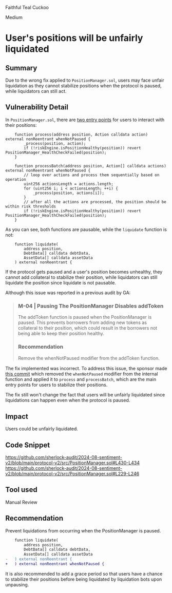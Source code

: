 Faithful Teal Cuckoo

Medium

# User's positions will be unfairly liquidated

## Summary
Due to the wrong fix applied to `PositionManager.sol`, users may face unfair liquidation as they cannot stabilize positions when the protocol is paused, while liquidators can still act.

## Vulnerability Detail
In `PositionManager.sol`, there are [two entry points](https://github.com/sherlock-audit/2024-08-sentiment-v2/blob/main/protocol-v2/src/PositionManager.sol#L229-L246) for users to interact with their positions:
```solidity
    function process(address position, Action calldata action) external nonReentrant whenNotPaused {
        _process(position, action);
        if (!riskEngine.isPositionHealthy(position)) revert PositionManager_HealthCheckFailed(position);
    }

    function processBatch(address position, Action[] calldata actions) external nonReentrant whenNotPaused {
        // loop over actions and process them sequentially based on operation
        uint256 actionsLength = actions.length;
        for (uint256 i; i < actionsLength; ++i) {
            _process(position, actions[i]);
        }
        // after all the actions are processed, the position should be within risk thresholds
        if (!riskEngine.isPositionHealthy(position)) revert PositionManager_HealthCheckFailed(position);
    }
```

As you can see, both functions are pausable, while the `liquidate` function is not:
```solidity
    function liquidate(
        address position,
        DebtData[] calldata debtData,
        AssetData[] calldata assetData
    ) external nonReentrant {
```
 
If the protocol gets paused and a user's position becomes unhealthy, they cannot add collateral to stabilize their position, while liquidators can still liquidate the position since liquidate is not pausable.

Although this issue was reported in a previous audit by GA:
> ### M-04 | Pausing The PositionManager Disables addToken
> The addToken function is paused when the PositionManager is paused. This prevents borrowers
from adding new tokens as collateral to their position, which could result in the borrowers not being
able to keep their position healthy.
> ### Recommendation
> Remove the whenNotPaused modiﬁer from the addToken function.

The fix implemented was incorrect. To address this issue, the sponsor made [this commit](https://github.com/sentimentxyz/protocol-v2/pull/267/commits/c69746014588cddb1ebafb4b03b7f234be8bf27f) which removed the `whenNotPaused` modifier from the internal function and applied it to `process` and `processBatch`, which are the main entry points for users to stabilize their positions.

The fix still won't change the fact that users will be unfairly liquidated since liquidations can happen even when the protocol is paused.

## Impact
Users could be unfairly liquidated.

## Code Snippet
https://github.com/sherlock-audit/2024-08-sentiment-v2/blob/main/protocol-v2/src/PositionManager.sol#L430-L434
https://github.com/sherlock-audit/2024-08-sentiment-v2/blob/main/protocol-v2/src/PositionManager.sol#L229-L246

## Tool used

Manual Review

## Recommendation
Prevent liquidations from occurring when the PositionManager is paused.
```diff
    function liquidate(
        address position,
        DebtData[] calldata debtData,
        AssetData[] calldata assetData
-   ) external nonReentrant {
+   ) external nonReentrant whenNotPaused {
```

It is also recommended to add a grace period so that users have a chance to stabilize their positions before being liquidated by liquidation bots upon unpausing.